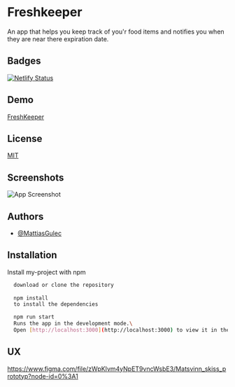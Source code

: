 
# Freshkeeper  

An app that helps you keep track of you'r food items and notifies you when they are near there expiration date.
 



## Badges

[![Netlify Status](https://api.netlify.com/api/v1/badges/2f1a8e0a-cfd1-4147-ba07-44cece9a67a6/deploy-status)](https://app.netlify.com/sites/freshkeeper/deploys)
## Demo

[FreshKeeper](https://freshkeeper.netlify.app)

## License

[MIT](https://github.com/Voltair88/freshkeeper-dev/blob/master/LICENSE)


## Screenshots

![App Screenshot](https://i.imgur.com/GPvC9cA.png)

## Authors

- [@MattiasGulec](https://github.com/Voltair88)

## Installation

Install my-project with npm

```bash
  download or clone the repository
  
  npm install
  to install the dependencies

  npm run start
  Runs the app in the development mode.\
  Open [http://localhost:3000](http://localhost:3000) to view it in the browser.

```

## UX

https://www.figma.com/file/zWpKIvm4yNpET9vncWsbE3/Matsvinn_skiss_prototyp?node-id=0%3A1

